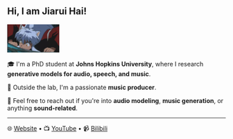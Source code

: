 <h2>Hi, I am Jiarui Hai!</h2>
<img src="犬夜叉.gif" alt="Logo" width="120"/>

🎓 I'm a PhD student at **Johns Hopkins University**, where I research **generative models for audio, speech, and music**.

🎹 Outside the lab, I'm a passionate **music producer**.

💬 Feel free to reach out if you're into **audio modeling**, **music generation**, or anything **sound-related**.

<hr>

🌐 <a href="https://haidog-yaqub.github.io">Website</a> •  📺 <a href="https://www.youtube.com/@higobeatz">YouTube</a> •  📹 <a href="https://space.bilibili.com/182484522">Bilibili</a>
